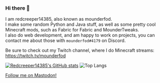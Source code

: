 ### Hi there 👋
I am redcreeper14385, also known as mounderfod. <br>
I make some random Python and Java stuff, as well as some pretty cool Minecraft mods, such as Fabric for Fabric and MounderTweaks. <br>
I also do web development, and am happy to work on projects, you can contact me about those with `mounderfod#4179` on Discord.

Be sure to check out my Twitch channel, where I do Minecraft streams: https://twitch.tv/mounderfod

[![Redcreeper14385's GitHub stats](https://github-readme-stats.vercel.app/api?username=mounderfod)](https://github.com/anuraghazra/github-readme-stats)
![Top Langs](https://github-readme-stats.vercel.app/api/top-langs/?username=mounderfod&layout=compact)

<a rel="me" href="https://mastodon.xyz/@mounderfod">Follow me on Mastodon!</a>

